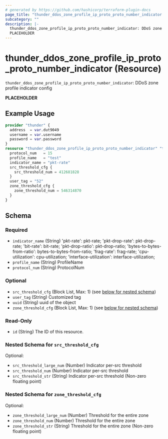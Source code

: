 ```yaml
---
# generated by https://github.com/hashicorp/terraform-plugin-docs
page_title: "thunder_ddos_zone_profile_ip_proto_proto_number_indicator Resource - terraform-provider-thunder"
subcategory: ""
description: |-
  thunder_ddos_zone_profile_ip_proto_proto_number_indicator: DDoS zone profile indicator config
  PLACEHOLDER
---
```


# thunder_ddos_zone_profile_ip_proto_proto_number_indicator (Resource)

`thunder_ddos_zone_profile_ip_proto_proto_number_indicator`: DDoS zone profile indicator config

__PLACEHOLDER__

## Example Usage

```terraform
provider "thunder" {
  address  = var.dut9049
  username = var.username
  password = var.password
}
resource "thunder_ddos_zone_profile_ip_proto_proto_number_indicator" "thunder_ddos_zone_profile_ip_proto_proto_number_indicator" {
  protocol_num   = 15
  profile_name   = "test"
  indicator_name = "pkt-rate"
  src_threshold_cfg {
    src_threshold_num = 412681828
  }
  user_tag = "52"
  zone_threshold_cfg {
    zone_threshold_num = 546314870
  }
}
```

<!-- schema generated by tfplugindocs -->
## Schema

### Required

- `indicator_name` (String) 'pkt-rate': pkt-rate; 'pkt-drop-rate': pkt-drop-rate; 'bit-rate': bit-rate; 'pkt-drop-ratio': pkt-drop-ratio; 'bytes-to-bytes-from-ratio': bytes-to-bytes-from-ratio; 'frag-rate': frag-rate; 'cpu-utilization': cpu-utilization; 'interface-utilization': interface-utilization;
- `profile_name` (String) ProfileName
- `protocol_num` (String) ProtocolNum

### Optional

- `src_threshold_cfg` (Block List, Max: 1) (see [below for nested schema](#nestedblock--src_threshold_cfg))
- `user_tag` (String) Customized tag
- `uuid` (String) uuid of the object
- `zone_threshold_cfg` (Block List, Max: 1) (see [below for nested schema](#nestedblock--zone_threshold_cfg))

### Read-Only

- `id` (String) The ID of this resource.

<a id="nestedblock--src_threshold_cfg"></a>
### Nested Schema for `src_threshold_cfg`

Optional:

- `src_threshold_large_num` (Number) Indicator per-src threshold
- `src_threshold_num` (Number) Indicator per-src threshold
- `src_threshold_str` (String) Indicator per-src threshold (Non-zero floating point)


<a id="nestedblock--zone_threshold_cfg"></a>
### Nested Schema for `zone_threshold_cfg`

Optional:

- `zone_threshold_large_num` (Number) Threshold for the entire zone
- `zone_threshold_num` (Number) Threshold for the entire zone
- `zone_threshold_str` (String) Threshold for the entire zone (Non-zero floating point)


